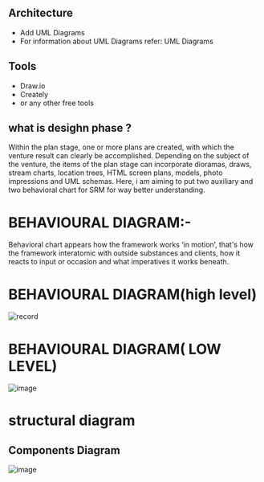 ## Architecture

* Add UML Diagrams
* For information about UML Diagrams refer: UML Diagrams

## Tools

* Draw.io
* Creately
* or any other free tools

## what is desighn phase ?

Within the plan stage, one or more plans are created, with which the venture result can clearly be accomplished. Depending on the subject of the venture, the items of the plan stage can incorporate dioramas, draws, stream charts, location trees, HTML screen plans, models, photo impressions and UML schemas. Here, i am aiming to put two auxiliary and two behavioral chart for SRM for way better understanding.

# BEHAVIOURAL DIAGRAM:-

Behavioral chart appears how the framework works ‘in motion’, that's how the framework interatomic with outside substances and clients, how it reacts to input or occasion and what imperatives it works beneath.

# BEHAVIOURAL DIAGRAM(high level)
![record](https://user-images.githubusercontent.com/89735311/132341056-1f81cc2d-c4e8-4d7d-ac85-b5e14d018dd1.JPG)

# BEHAVIOURAL DIAGRAM( LOW LEVEL)

![image](https://user-images.githubusercontent.com/89735311/132342487-95b75463-5c25-4bc9-9c6f-adc1e9f45dbf.png)

# structural diagram 
## Components Diagram

![image](https://user-images.githubusercontent.com/89735311/132344908-1dfe655c-8212-43c8-98bd-5f49e9dfbcbe.png)


